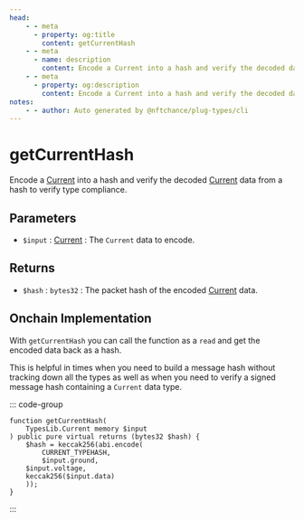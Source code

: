 ```yaml
---
head:
    - - meta
      - property: og:title
        content: getCurrentHash
    - - meta
      - name: description
        content: Encode a Current into a hash and verify the decoded data to verify type compliance.
    - - meta
      - property: og:description
        content: Encode a Current into a hash and verify the decoded data to verify type compliance.
notes:
    - - author: Auto generated by @nftchance/plug-types/cli
---
```

        
# getCurrentHash

Encode a [Current](/generated/base-types/Current) into a hash and verify the decoded [Current](/generated/base-types/Current) data from a hash to verify type compliance.

## Parameters

- `$input` : [Current](/generated/base-types/Current) : The `Current` data to encode.

## Returns

- `$hash` : `bytes32` : The packet hash of the encoded [Current](/generated/base-types/Current) data.

## Onchain Implementation

With `getCurrentHash` you can call the function as a `read` and get the encoded data back as a hash. 
        
This is helpful in times when you need to build a message hash without tracking down all the types as well as when you need to verify a signed message hash containing a `Current` data type.

::: code-group

``` solidity [Types.sol:getCurrentHash]
function getCurrentHash(
	TypesLib.Current memory $input
) public pure virtual returns (bytes32 $hash) {
	$hash = keccak256(abi.encode(
		CURRENT_TYPEHASH,
		$input.ground,
	$input.voltage,
	keccak256($input.data)
	));
}
``` 

:::